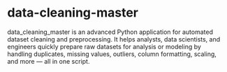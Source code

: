 # data-cleaning-master
data_cleaning_master is an advanced Python application for automated dataset cleaning and preprocessing. It helps analysts, data scientists, and engineers quickly prepare raw datasets for analysis or modeling by handling duplicates, missing values, outliers, column formatting, scaling, and more — all in one script.
